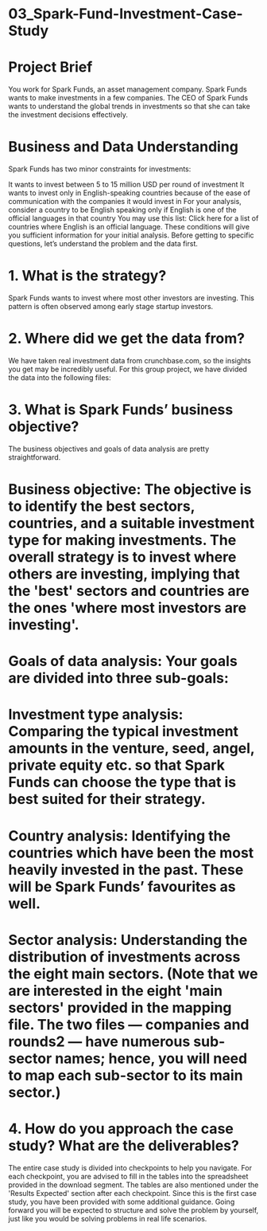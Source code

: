 # 03_Spark-Fund-Investment-Case-Study

# Project Brief
You work for Spark Funds, an asset management company. Spark Funds wants to make investments in a few companies. The CEO of Spark Funds wants to understand the global trends in investments so that she can take the investment decisions effectively.

# Business and Data Understanding
Spark Funds has two minor constraints for investments:

It wants to invest between 5 to 15 million USD per round of investment
It wants to invest only in English-speaking countries because of the ease of communication with the companies it would invest in
For your analysis, consider a country to be English speaking only if English is one of the official languages in that country
You may use this list: Click here for a list of countries where English is an official language.
These conditions will give you sufficient information for your initial analysis. Before getting to specific questions, let’s understand the problem and the data first.

# 1. What is the strategy?
Spark Funds wants to invest where most other investors are investing. This pattern is often observed among early stage startup investors.

# 2. Where did we get the data from? 
We have taken real investment data from crunchbase.com, so the insights you get may be incredibly useful. For this group project, we have divided the data into the following files:

# 3. What is Spark Funds’ business objective?
The business objectives and goals of data analysis are pretty straightforward.

# Business objective: The objective is to identify the best sectors, countries, and a suitable investment type for making investments. The overall strategy is to invest where others are investing, implying that the 'best' sectors and countries are the ones 'where most investors are investing'.
# Goals of data analysis: Your goals are divided into three sub-goals:
# Investment type analysis: Comparing the typical investment amounts in the venture, seed, angel, private equity etc. so that Spark Funds can choose the type that is best suited for their strategy.
# Country analysis: Identifying the countries which have been the most heavily invested in the past. These will be Spark Funds’ favourites as well.
# Sector analysis: Understanding the distribution of investments across the eight main sectors. (Note that we are interested in the eight 'main sectors' provided in the mapping file. The two files — companies and rounds2 — have numerous sub-sector names; hence, you will need to map each sub-sector to its main sector.)

# 4. How do you approach the case study? What are the deliverables?
The entire case study is divided into checkpoints to help you navigate. For each checkpoint, you are advised to fill in the tables into the spreadsheet provided in the download segment. The tables are also mentioned under the 'Results Expected' section after each checkpoint. Since this is the first case study, you have been provided with some additional guidance. Going forward you will be expected to structure and solve the problem by yourself, just like you would be solving problems in real life scenarios.
